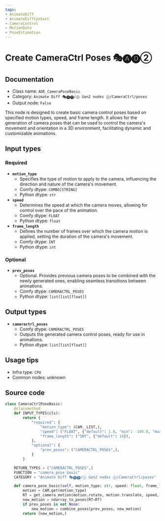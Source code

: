```yaml
---
tags:
- AnimateDiff
- AnimateDiffContext
- CameraControl
- MotionData
- PoseEstimation
---
```


# Create CameraCtrl Poses 🎭🅐🅓②
## Documentation
- Class name: `ADE_CameraPoseBasic`
- Category: `Animate Diff 🎭🅐🅓/② Gen2 nodes ②/CameraCtrl/poses`
- Output node: `False`

This node is designed to create basic camera control poses based on specified motion types, speed, and frame length. It allows for the generation of camera poses that can be used to control the camera's movement and orientation in a 3D environment, facilitating dynamic and customizable animations.
## Input types
### Required
- **`motion_type`**
    - Specifies the type of motion to apply to the camera, influencing the direction and nature of the camera's movement.
    - Comfy dtype: `COMBO[STRING]`
    - Python dtype: `str`
- **`speed`**
    - Determines the speed at which the camera moves, allowing for control over the pace of the animation.
    - Comfy dtype: `FLOAT`
    - Python dtype: `float`
- **`frame_length`**
    - Defines the number of frames over which the camera motion is applied, setting the duration of the camera's movement.
    - Comfy dtype: `INT`
    - Python dtype: `int`
### Optional
- **`prev_poses`**
    - Optional. Provides previous camera poses to be combined with the newly generated ones, enabling seamless transitions between animations.
    - Comfy dtype: `CAMERACTRL_POSES`
    - Python dtype: `list[list[float]]`
## Output types
- **`cameractrl_poses`**
    - Comfy dtype: `CAMERACTRL_POSES`
    - Outputs the generated camera control poses, ready for use in animations.
    - Python dtype: `list[list[float]]`
## Usage tips
- Infra type: `CPU`
- Common nodes: unknown


## Source code
```python
class CameraCtrlPoseBasic:
    @classmethod
    def INPUT_TYPES(cls):
        return {
            "required": {
                "motion_type": (CAM._LIST,),
                "speed": ("FLOAT", {"default": 1.0, "min": -100.0, "max": 100.0, "step": 0.01}),
                "frame_length": ("INT", {"default": 16}),
            },
            "optional": {
                "prev_poses": ("CAMERACTRL_POSES",),
            }
        }

    RETURN_TYPES = ("CAMERACTRL_POSES",)
    FUNCTION = "camera_pose_basic"
    CATEGORY = "Animate Diff 🎭🅐🅓/② Gen2 nodes ②/CameraCtrl/poses"

    def camera_pose_basic(self, motion_type: str, speed: float, frame_length: int, prev_poses: list[list[float]]=None):
        motion = CAM.get(motion_type)
        RT = get_camera_motion(motion.rotate, motion.translate, speed, frame_length)
        new_motion = ndarray_to_poses(RT=RT)
        if prev_poses is not None:
            new_motion = combine_poses(prev_poses, new_motion)
        return (new_motion,)

```

